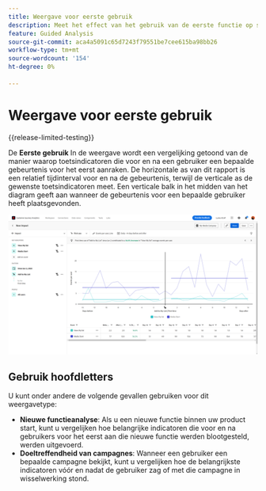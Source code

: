 ```yaml
---
title: Weergave voor eerste gebruik
description: Meet het effect van het gebruik van de eerste functie op sleutelindicatoren.
feature: Guided Analysis
source-git-commit: aca4a5091c65d7243f79551be7cee615ba98bb26
workflow-type: tm+mt
source-wordcount: '154'
ht-degree: 0%

---
```


# Weergave voor eerste gebruik

{{release-limited-testing}}

De **Eerste gebruik** In de weergave wordt een vergelijking getoond van de manier waarop toetsindicatoren die voor en na een gebruiker een bepaalde gebeurtenis voor het eerst aanraken. De horizontale as van dit rapport is een relatief tijdinterval voor en na de gebeurtenis, terwijl de verticale as de gewenste toetsindicatoren meet. Een verticale balk in het midden van het diagram geeft aan wanneer de gebeurtenis voor een bepaalde gebruiker heeft plaatsgevonden.

![Geen](../assets/first-use.png)

## Gebruik hoofdletters

U kunt onder andere de volgende gevallen gebruiken voor dit weergavetype:

* **Nieuwe functieanalyse**: Als u een nieuwe functie binnen uw product start, kunt u vergelijken hoe belangrijke indicatoren die voor en na gebruikers voor het eerst aan die nieuwe functie werden blootgesteld, werden uitgevoerd.
* **Doeltreffendheid van campagnes**: Wanneer een gebruiker een bepaalde campagne bekijkt, kunt u vergelijken hoe de belangrijkste indicatoren vóór en nadat de gebruiker zag of met die campagne in wisselwerking stond.

<!--
## Query rail

The query rail allows you to configure the following components:

* **Key indicators**: The events that you want to measure per user. Each selected key indicator is represented as a colored line. A row representing the event is added to the table. You can include up to three events.
* **Factors**: The date that you want to compare before and after.
* **People**: The segment that you want to measure. The selected segment filters your data to focus only on the individuals who match your segment criteria.

## Chart settings

The Release view offers the following chart settings, which can be adjusted in the menu above the chart:

* **Metric**: The metric that you want to measure. Options include [!UICONTROL Events per user], [!UICONTROL Percentage of users], [!UICONTROL Events], [!UICONTROL Sessions], and [!UICONTROL Users].
* **Chart type**: The type of visualization that you want to use. Options include Line.

## Date range

Date selection in impact reports operate differently than other analysis types, since the report revolves around the date specified in the query rail. The following options are available:

* **Interval**: The date granularity that you want to view trended data by. Valid options include [!UICONTROL Daily], [!UICONTROL Weekly], [!UICONTROL Monthly], and [!UICONTROL Quarterly]. Changing the interval affects the options available for the Before and after period.
* **Before and after period**: The amount of time to analyze before and after the date specified in the query rail. Available options depend on the [!UICONTROL Interval] selection. -->
